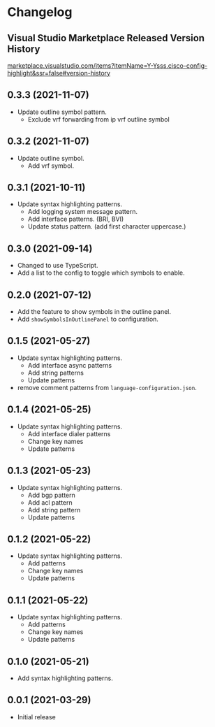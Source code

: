 # Changelog
## Visual Studio Marketplace Released Version History

[marketplace.visualstudio.com/items?itemName=Y-Ysss.cisco-config-highlight&ssr=false#version-history](https://marketplace.visualstudio.com/items?itemName=Y-Ysss.cisco-config-highlight&ssr=false#version-history)

## 0.3.3 (2021-11-07)
- Update outline symbol pattern.
  - Exclude vrf forwarding from ip vrf outline symbol

## 0.3.2 (2021-11-07)
- Update outline symbol.
  - Add vrf symbol.

## 0.3.1 (2021-10-11)
- Update syntax highlighting patterns.
  - Add logging system message pattern.
  - Add interface patterns. (BRI, BVI)
  - Update status pattern. (add first character uppercase.)


## 0.3.0 (2021-09-14)
- Changed to use TypeScript.
- Add a list to the config to toggle which symbols to enable.


## 0.2.0 (2021-07-12)
- Add the feature to show symbols in the outline panel.
- Add `showSymbolsInOutlinePanel` to configuration.


## 0.1.5 (2021-05-27)
- Update syntax highlighting patterns.
  - Add interface async patterns
  - Add string patterns
  - Update patterns
- remove comment patterns from `language-configuration.json`.


## 0.1.4 (2021-05-25)
- Update syntax highlighting patterns.
  - Add interface dialer patterns
  - Change key names
  - Update patterns


## 0.1.3 (2021-05-23)
- Update syntax highlighting patterns.
  - Add bgp pattern
  - Add acl pattern
  - Add string pattern
  - Update patterns


## 0.1.2 (2021-05-22)
- Update syntax highlighting patterns.
  - Add patterns
  - Change key names
  - Update patterns

## 0.1.1 (2021-05-22)
- Update syntax highlighting patterns.
  - Add patterns
  - Change key names
  - Update patterns

## 0.1.0 (2021-05-21)
- Add syntax highlighting patterns.

## 0.0.1 (2021-03-29)
- Initial release
